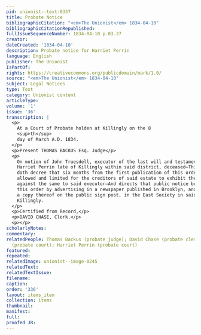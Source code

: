 ```yaml
---
pid: unionist--text-0337
title: Probate Notice
bibliographicCitation: "<em>The Unionist</em> 1834-04-10"
bibliographicCitationRepublished: 
fullIssueSequenceNumber: 1834-04-10 p.03.37
creator: 
dateCreated: '1834-04-10'
description: Probate notice for Harriet Perrin
language: English
publisher: The Unionist
IsPartOf: 
rights: https://creativecommons.org/publicdomain/mark/1.0/
source: "<em>The Unionist</em> 1834-04-10"
subject: Legal Notices
type: Text
category: Unionist content
articleType: 
volume: '1'
issue: '36'
transcription: |
  <p>
    At a Court of Probate holden at Killingly on the 8
    <sup>th</sup>
    day of March A.D. 1834.
  </p>
  <p>Present THOMAS BACKUS Esq. Judge</p>
  <p>
    On motion of John Truesdell, executor of the last will and testament of
    Harriet Perrin late of Killingly within said district, deceased—This Court
    doth decree that six months from the first publication of this order be
    allowed and limited for the creditors of said estate to exhibit their claims
    against the same to said executor—And directs that public notice be given of
    this order by advertising in a newspaper published in Brooklyn, and be posting
    a copy thereof on the public sign post, in the East Society in said town of
    Killingly.
  </p>
  <p>Certified from Record,</p>
  <p>DAVID CHASE, Clerk.</p>
  <p></p>
scholarlyNotes: 
commentary: 
relatedPeople: Thomas Backus (probate judge); David Chase (probate clerk); John Truesdell
  (probate court); Harriet Perrin (probate court)
featured: 
repeated: 
relatedImage: unionist--image-0245
relatedText: 
relatedTextIssue: 
filename: 
caption: 
order: '336'
layout: items_item
collection: items
thumbnail: 
manifest: 
full: 
proofed JR: 
---
```

